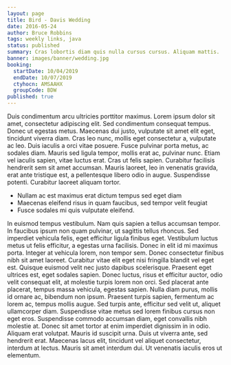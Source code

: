 ```yaml
---
layout: page
title: Bird - Davis Wedding
date: 2016-05-24
author: Bruce Robbins
tags: weekly links, java
status: published
summary: Cras lobortis diam quis nulla cursus cursus. Aliquam mattis.
banner: images/banner/wedding.jpg
booking:
  startDate: 10/04/2019
  endDate: 10/07/2019
  ctyhocn: AMSAAHX
  groupCode: BDW
published: true
---
```

Duis condimentum arcu ultricies porttitor maximus. Lorem ipsum dolor sit amet, consectetur adipiscing elit. Sed condimentum consequat tempus. Donec ut egestas metus. Maecenas dui justo, vulputate sit amet elit eget, tincidunt viverra diam. Cras leo nunc, mollis eget consectetur a, vulputate ac leo. Duis iaculis a orci vitae posuere. Fusce pulvinar porta metus, ac sodales diam. Mauris sed ligula tempor, mollis erat ac, pulvinar nunc. Etiam vel iaculis sapien, vitae luctus erat. Cras ut felis sapien. Curabitur facilisis hendrerit sem sit amet accumsan. Mauris laoreet, leo in venenatis gravida, erat ante tristique est, a pellentesque libero odio in augue. Suspendisse potenti. Curabitur laoreet aliquam tortor.

* Nullam ac est maximus erat dictum tempus sed eget diam
* Maecenas eleifend risus in quam faucibus, sed tempor velit feugiat
* Fusce sodales mi quis vulputate eleifend.

In euismod tempus vestibulum. Nam quis sapien a tellus accumsan tempor. In faucibus ipsum non quam pulvinar, ut sagittis tellus rhoncus. Sed imperdiet vehicula felis, eget efficitur ligula finibus eget. Vestibulum luctus metus ut felis efficitur, a egestas urna facilisis. Donec in elit id mi maximus porta. Integer at vehicula lorem, non tempor sem. Donec consectetur finibus nibh sit amet laoreet. Curabitur vitae elit eget nisi fringilla blandit vel eget est. Quisque euismod velit nec justo dapibus scelerisque. Praesent eget ultrices est, eget sodales sapien. Donec luctus, risus et efficitur auctor, odio velit consequat elit, at molestie turpis lorem non orci. Sed placerat ante placerat, tempus massa vehicula, egestas sapien. Nulla diam purus, mollis id ornare ac, bibendum non ipsum.
Praesent turpis sapien, fermentum ac lorem ac, tempus mollis augue. Sed turpis ante, efficitur sed velit ut, aliquet ullamcorper diam. Suspendisse vitae metus sed lorem finibus cursus non eget eros. Suspendisse commodo accumsan diam, eget convallis nibh molestie at. Donec sit amet tortor at enim imperdiet dignissim in in odio. Aliquam erat volutpat. Mauris id suscipit urna. Duis ut viverra ante, sed hendrerit erat. Maecenas lacus elit, tincidunt vel aliquet consectetur, interdum at lectus. Mauris sit amet interdum dui. Ut venenatis iaculis eros ut elementum.
